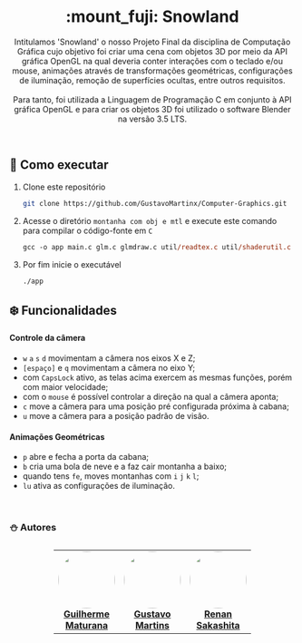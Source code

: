 <h1 align="center">:mount_fuji: Snowland  </h1>
<p align="center">
Intitulamos 'Snowland' o nosso Projeto Final da disciplina de Computação Gráfica cujo objetivo foi criar uma cena com objetos 3D por meio da API gráfica OpenGL na qual deveria conter interações com o teclado e/ou mouse, animações através de transformações geométricas, configurações de iluminação, remoção de superfícies ocultas, entre outros requisitos.<br><br>
Para tanto, foi utilizada a Linguagem de Programação C em conjunto à API gráfica OpenGL e para criar os objetos 3D foi utilizado o software Blender na versão 3.5 LTS.
</p>

<!-- <p align="center">
<img src="https://img.shields.io/tokei/lines/github/jhonatancunha/fat32_file_system?style=for-the-badge" alt="">
<img src="https://img.shields.io/github/license/jhonatancunha/fat32_file_system?color=blue&style=for-the-badge" alt="">
<img src="https://img.shields.io/github/last-commit/jhonatancunha/fat32_file_system?color=blue&style=for-the-badge" alt="">
</p>
:cloud:
<br> -->



<br>

## :evergreen_tree: Como executar

1. Clone este repositório
    ```bash
    git clone https://github.com/GustavoMartinx/Computer-Graphics.git
    ```

2. Acesse o diretório ``montanha com obj e mtl`` e execute este comando para compilar o código-fonte em ``C``
    ```ps
    gcc -o app main.c glm.c glmdraw.c util/readtex.c util/shaderutil.c util/trackball.c -lGLU -lGL -lglut -lGLEW -lm
    ```

3. Por fim inicie o executável
    ```bash
    ./app
    ```

## :snowflake: Funcionalidades

#### Controle da câmera
- `w` `a` `s` `d` movimentam a câmera nos eixos X e Z;
- `[espaço]` e `q` movimentam a câmera no eixo Y;
- com `CapsLock` ativo, as telas acima exercem as mesmas funções, porém com maior velocidade;
- com o `mouse` é possível controlar a direção na qual a câmera aponta;
- `c` move a câmera para uma posição pré configurada próxima à cabana;
- `u` move a câmera para a posição padrão de visão.

#### Animações Geométricas
- `p` abre e fecha a porta da cabana;
- `b` cria uma bola de neve e a faz cair montanha a baixo;
- quando tens `fe`, moves montanhas com `i` `j` `k` `l`;
- `lu` ativa as configurações de iluminação.

<!-- <br>

## :mount_fuji: Objetos 3D Criados -->

<br>

### :snowman: Autores

<table style="flex-wrap: wrap; display: flex; align-items: center;  flex-direction: column;" ><tr>


<td align="center"><a href="https://github.com/Fgarm">
 <img style="border-radius: 50%;" src="https://avatars.githubusercontent.com/u/69016293?v=4" width="100px;" alt=""/>
<br />
 <b>Guilherme<br>Maturana</b></a>
 <a href="https://github.com/Fgarm" title="Repositorio Guilherme Maturana"></a>
</td>

<td align="center"><a href="https://github.com/GustavoMartinx">
 <img style="border-radius: 50%;" src="https://avatars.githubusercontent.com/u/90780907?v=4" width="100px;" alt=""/>
<br />
 <b>Gustavo<br>Martins</b>
 </a> <a href="https://github.com/GustavoMartinx" title="Repositorio Gustavo Martins"></a>
</td>

<td align="center"><a href="https://github.com/RenanGAS">
 <img style="border-radius: 50%;" src="https://avatars.githubusercontent.com/u/68087317?v=4" width="100px;" alt=""/>
<br />
 <b>Renan<br>Sakashita
</b>
 </a> <a href="https://github.com/RenanGAS" title="Repositorio Renan Sakashita"></a>

</td>

</tr></table>